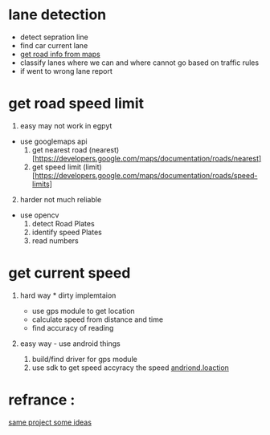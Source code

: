 # lane detection
  - detect sepration line
  - find car current lane
  - [get road info from maps](#get-road-speed-limit)
  - classify lanes where we can and where cannot go based on traffic rules
  - if went to wrong lane report


# get road speed limit 
1. easy may not work in egpyt
  - use googlemaps api
    1. get nearest road (nearest)[https://developers.google.com/maps/documentation/roads/nearest]
    2. get speed limit (limit)[https://developers.google.com/maps/documentation/roads/speed-limits]

2. harder not  much reliable
  - use opencv
    1. detect Road Plates
    2. identify speed Plates
    3. read numbers
    
# get current speed 
  1. hard way
    * dirty implemtaion 
      - use gps module to get location
      - calculate speed from distance and time 
      - find accuracy of reading

  2. easy way
    - use android things 
      1. build/find driver for gps module
      2. use sdk to get speed accyracy the speed [andriond.loaction](https://developer.android.com/reference/android/location/Location.html#getSpeed())



# refrance :
[same project some ideas](https://www.raspberrypi.org/forums/viewtopic.php?t=212407)
